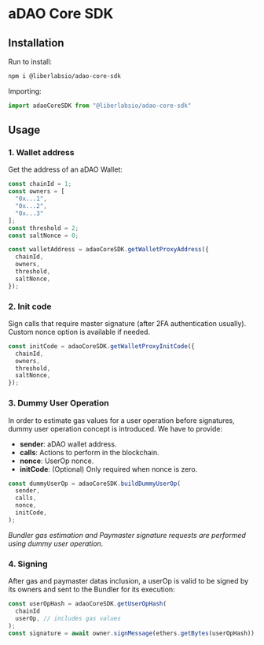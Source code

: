 # aDAO Core SDK

## Installation

Run to install:

```bash
npm i @liberlabsio/adao-core-sdk
```

Importing:

```javascript
import adaoCoreSDK from "@liberlabsio/adao-core-sdk"
```

## Usage

### 1. Wallet address

Get the address of an aDAO Wallet:

```javascript
const chainId = 1;
const owners = [
  "0x...1",
  "0x...2",
  "0x...3"
];
const threshold = 2;
const saltNonce = 0;

const walletAddress = adaoCoreSDK.getWalletProxyAddress({
  chainId,
  owners,
  threshold,
  saltNonce,
});
```

### 2. Init code

Sign calls that require master signature (after 2FA authentication usually). Custom nonce option is available if needed.

```javascript
const initCode = adaoCoreSDK.getWalletProxyInitCode({
  chainId,
  owners,
  threshold,
  saltNonce,
});
```

### 3. Dummy User Operation

In order to estimate gas values for a user operation before signatures, dummy user operation concept is introduced. We have to provide:

- **sender**: aDAO wallet address.
- **calls**: Actions to perform in the blockchain.
- **nonce**: UserOp nonce.
- **initCode**: (Optional) Only required when nonce is zero.

```javascript
const dummyUserOp = adaoCoreSDK.buildDummyUserOp(
  sender,
  calls,
  nonce,
  initCode,
);
```

*Bundler gas estimation and Paymaster signature requests are performed using dummy user operation.*

### 4. Signing

After gas and paymaster datas inclusion, a userOp is valid to be signed by its owners and sent to the Bundler for its execution:

```javascript
const userOpHash = adaoCoreSDK.getUserOpHash(
  chainId
  userOp, // includes gas values
);
const signature = await owner.signMessage(ethers.getBytes(userOpHash));
```
